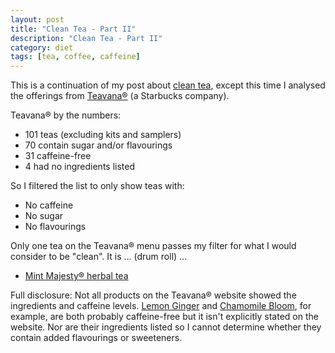 ```yaml
---
layout: post
title: "Clean Tea - Part II"
description: "Clean Tea - Part II"
category: diet
tags: [tea, coffee, caffeine]
---
```


This is a continuation of my post about [clean tea](2016/09/clean-tea), except this time I analysed the offerings from [Teavana®](http://www.teavana.com) (a Starbucks company).

Teavana® by the numbers:

* 101 teas (excluding kits and samplers)
* 70 contain sugar and/or flavourings
* 31 caffeine-free
* 4 had no ingredients listed

So I filtered the list to only show teas with:

* No caffeine
* No sugar
* No flavourings

Only one tea on the Teavana® menu passes my filter for what I would consider to be "clean".  It is ... (drum roll) ...

* [Mint Majesty® herbal tea](http://www.teavana.com/us/en/tea/herbal-tea/mint-majesty-herbal-tea-32349.html)

Full disclosure: Not all products on the Teavana® website showed the ingredients and caffeine levels.  [Lemon Ginger](http://www.teavana.com/us/en/tea/herbal-tea/lemon-ginger-herbal-tea-32770.html) and [Chamomile Bloom](http://www.teavana.com/us/en/tea/herbal-tea/chamomile-bloom-herbal-tea-32735.html), for example, are both probably caffeine-free but it isn't explicitly stated on the website. Nor are their ingredients listed so I cannot determine whether they contain added flavourings or sweeteners.
